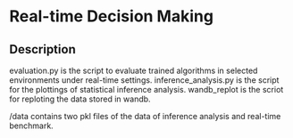 [//]: # (Image References)


# Real-time Decision Making

## Description

evaluation.py is the script to evaluate trained algorithms in selected environments under real-time settings.
inference_analysis.py is the script for the plottings of statistical inference analysis.
wandb_replot is the scriot for reploting the data stored in wandb.

/data contains two pkl files of the data of inference analysis and real-time benchmark.
